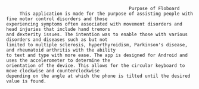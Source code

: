                                                   Purpose of Floboard
         This application is made for the purpose of assisting people with fine motor control disorders and those 
    experiencing symptoms often associated with movement disorders and head injuries that include hand tremors 
    and dexterity issues. The intention was to enable those with various disorders and diseases such as but not
    limited to multiple sclerosis, hyperthyroidism, Parkinson's disease, and rheumatoid arthritis with the ability 
    to text and type with more ease. The app is designed for Android and uses the accelerometer to determine the
    orientation of the device. This allows for the circular keyboard to move clockwise and counterclockwise
    depending on the angle at which the phone is tilted until the desired value is found. 

